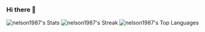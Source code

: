 ### Hi there 👋

<!--
**nelson1987/nelson1987** is a ✨ _special_ ✨ repository because its `README.md` (this file) appears on your GitHub profile.

Here are some ideas to get you started:

- 🔭 I’m currently working on ...
- 🌱 I’m currently learning ...
- 👯 I’m looking to collaborate on ...
- 🤔 I’m looking for help with ...
- 💬 Ask me about ...
- 📫 How to reach me: ...
- 😄 Pronouns: ...
- ⚡ Fun fact: ...
-->
![nelson1987's Stats](https://github-readme-stats.vercel.app/api?username=nelson1987&theme=merko&show_icons=true&hide_border=false&count_private=true)
![nelson1987's Streak](https://github-readme-streak-stats.herokuapp.com/?user=nelson1987&theme=merko&hide_border=false)
![nelson1987's Top Languages](https://github-readme-stats.vercel.app/api/top-langs/?username=nelson1987&theme=merko&show_icons=true&hide_border=false&layout=compact)
